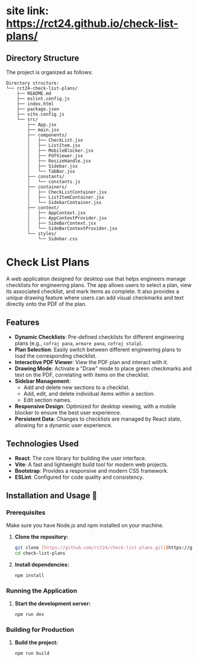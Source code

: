 # site link: https://rct24.github.io/check-list-plans/

## Directory Structure

The project is organized as follows:

```
Directory structure:
└── rct24-check-list-plans/
    ├── README.md
    ├── eslint.config.js
    ├── index.html
    ├── package.json
    ├── vite.config.js
    └── src/
        ├── App.jsx
        ├── main.jsx
        ├── components/
        │   ├── CheckList.jsx
        │   ├── ListItem.jsx
        │   ├── MobileBlocker.jsx
        │   ├── PdfViewer.jsx
        │   ├── ResizeHandle.jsx
        │   ├── Sidebar.jsx
        │   └── TabBar.jsx
        ├── constants/
        │   └── constants.js
        ├── containers/
        │   ├── CheckListContainer.jsx
        │   ├── ListItemContainer.jsx
        │   └── SidebarContainer.jsx
        ├── context/
        │   ├── AppContext.jsx
        │   ├── AppContextProvider.jsx
        │   ├── SideBarContext.jsx
        │   └── SideBarContextProvider.jsx
        └── styles/
            └── Sidebar.css

```

# Check List Plans

A web application designed for desktop use that helps engineers manage checklists for engineering plans. The app allows users to select a plan, view its associated checklist, and mark items as complete. It also provides a unique drawing feature where users can add visual checkmarks and text directly onto the PDF of the plan.

## Features

- **Dynamic Checklists**: Pre-defined checklists for different engineering plans (e.g., `cofraj pana`, `armare pana`, `cofraj stalp`).
- **Plan Selection**: Easily switch between different engineering plans to load the corresponding checklist.
- **Interactive PDF Viewer**: View the PDF plan and interact with it.
- **Drawing Mode**: Activate a "Draw" mode to place green checkmarks and text on the PDF, correlating with items on the checklist.
- **Sidebar Management**:
  - Add and delete new sections to a checklist.
  - Add, edit, and delete individual items within a section.
  - Edit section names.
- **Responsive Design**: Optimized for desktop viewing, with a mobile blocker to ensure the best user experience.
- **Persistent Data**: Changes to checklists are managed by React state, allowing for a dynamic user experience.

## Technologies Used

- **React**: The core library for building the user interface.
- **Vite**: A fast and lightweight build tool for modern web projects.
- **Bootstrap**: Provides a responsive and modern CSS framework.
- **ESLint**: Configured for code quality and consistency.

## Installation and Usage 🚀

### Prerequisites

Make sure you have Node.js and npm installed on your machine.

1.  **Clone the repository:**

    ```bash
    git clone [https://github.com/rct24/check-list-plans.git](https://github.com/rct24/check-list-plans.git)
    cd check-list-plans
    ```

2.  **Install dependencies:**
    ```bash
    npm install
    ```

### Running the Application

1.  **Start the development server:**
    ```bash
    npm run dev
    ```

### Building for Production

1.  **Build the project:**
    ```bash
    npm run build
    ```
